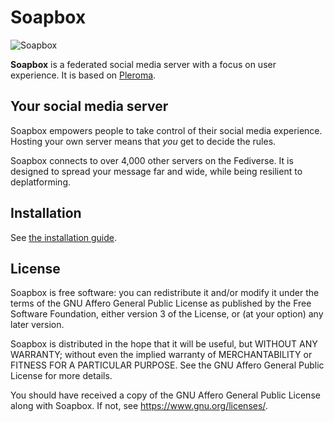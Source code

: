 # Soapbox

![Soapbox](https://gitlab.com/soapbox-pub/soapbox-be/uploads/9dc1bdfce2dcc595128a6a38b4238ae3/soapbox-fe-1.2-screenshot.png)

**Soapbox** is a federated social media server with a focus on user experience.
It is based on [Pleroma](https://pleroma.social/).

## Your social media server

Soapbox empowers people to take control of their social media experience.
Hosting your own server means that *you* get to decide the rules.

Soapbox connects to over 4,000 other servers on the Fediverse.
It is designed to spread your message far and wide, while being resilient to deplatforming.

## Installation

See [the installation guide](https://soapbox.pub/install/).

## License

Soapbox is free software: you can redistribute it and/or modify
it under the terms of the GNU Affero General Public License as published by
the Free Software Foundation, either version 3 of the License, or
(at your option) any later version.

Soapbox is distributed in the hope that it will be useful,
but WITHOUT ANY WARRANTY; without even the implied warranty of
MERCHANTABILITY or FITNESS FOR A PARTICULAR PURPOSE.  See the
GNU Affero General Public License for more details.

You should have received a copy of the GNU Affero General Public License
along with Soapbox.  If not, see <https://www.gnu.org/licenses/>.
